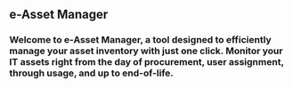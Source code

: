 ## e-Asset Manager
### Welcome to e-Asset Manager, a tool designed to efficiently manage your asset inventory with just one click. Monitor your IT assets right from the day of procurement, user assignment, through usage, and up to end-of-life.
